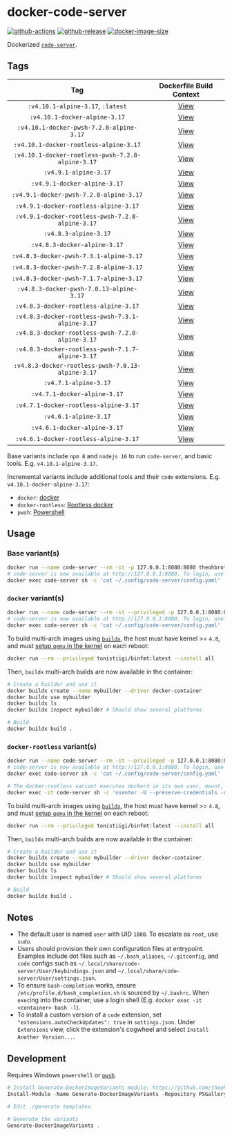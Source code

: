 # docker-code-server

[![github-actions](https://github.com/theohbrothers/docker-code-server/workflows/ci-master-pr/badge.svg)](https://github.com/theohbrothers/docker-code-server/actions)
[![github-release](https://img.shields.io/github/v/release/theohbrothers/docker-code-server?style=flat-square)](https://github.com/theohbrothers/docker-code-server/releases/)
[![docker-image-size](https://img.shields.io/docker/image-size/theohbrothers/docker-code-server/latest)](https://hub.docker.com/r/theohbrothers/docker-code-server)

Dockerized [`code-server`](https://github.com/coder/code-server).

## Tags

| Tag | Dockerfile Build Context |
|:-------:|:---------:|
| `:v4.10.1-alpine-3.17`, `:latest` | [View](variants/v4.10.1-alpine-3.17) |
| `:v4.10.1-docker-alpine-3.17` | [View](variants/v4.10.1-docker-alpine-3.17) |
| `:v4.10.1-docker-pwsh-7.2.8-alpine-3.17` | [View](variants/v4.10.1-docker-pwsh-7.2.8-alpine-3.17) |
| `:v4.10.1-docker-rootless-alpine-3.17` | [View](variants/v4.10.1-docker-rootless-alpine-3.17) |
| `:v4.10.1-docker-rootless-pwsh-7.2.8-alpine-3.17` | [View](variants/v4.10.1-docker-rootless-pwsh-7.2.8-alpine-3.17) |
| `:v4.9.1-alpine-3.17` | [View](variants/v4.9.1-alpine-3.17) |
| `:v4.9.1-docker-alpine-3.17` | [View](variants/v4.9.1-docker-alpine-3.17) |
| `:v4.9.1-docker-pwsh-7.2.8-alpine-3.17` | [View](variants/v4.9.1-docker-pwsh-7.2.8-alpine-3.17) |
| `:v4.9.1-docker-rootless-alpine-3.17` | [View](variants/v4.9.1-docker-rootless-alpine-3.17) |
| `:v4.9.1-docker-rootless-pwsh-7.2.8-alpine-3.17` | [View](variants/v4.9.1-docker-rootless-pwsh-7.2.8-alpine-3.17) |
| `:v4.8.3-alpine-3.17` | [View](variants/v4.8.3-alpine-3.17) |
| `:v4.8.3-docker-alpine-3.17` | [View](variants/v4.8.3-docker-alpine-3.17) |
| `:v4.8.3-docker-pwsh-7.3.1-alpine-3.17` | [View](variants/v4.8.3-docker-pwsh-7.3.1-alpine-3.17) |
| `:v4.8.3-docker-pwsh-7.2.8-alpine-3.17` | [View](variants/v4.8.3-docker-pwsh-7.2.8-alpine-3.17) |
| `:v4.8.3-docker-pwsh-7.1.7-alpine-3.17` | [View](variants/v4.8.3-docker-pwsh-7.1.7-alpine-3.17) |
| `:v4.8.3-docker-pwsh-7.0.13-alpine-3.17` | [View](variants/v4.8.3-docker-pwsh-7.0.13-alpine-3.17) |
| `:v4.8.3-docker-rootless-alpine-3.17` | [View](variants/v4.8.3-docker-rootless-alpine-3.17) |
| `:v4.8.3-docker-rootless-pwsh-7.3.1-alpine-3.17` | [View](variants/v4.8.3-docker-rootless-pwsh-7.3.1-alpine-3.17) |
| `:v4.8.3-docker-rootless-pwsh-7.2.8-alpine-3.17` | [View](variants/v4.8.3-docker-rootless-pwsh-7.2.8-alpine-3.17) |
| `:v4.8.3-docker-rootless-pwsh-7.1.7-alpine-3.17` | [View](variants/v4.8.3-docker-rootless-pwsh-7.1.7-alpine-3.17) |
| `:v4.8.3-docker-rootless-pwsh-7.0.13-alpine-3.17` | [View](variants/v4.8.3-docker-rootless-pwsh-7.0.13-alpine-3.17) |
| `:v4.7.1-alpine-3.17` | [View](variants/v4.7.1-alpine-3.17) |
| `:v4.7.1-docker-alpine-3.17` | [View](variants/v4.7.1-docker-alpine-3.17) |
| `:v4.7.1-docker-rootless-alpine-3.17` | [View](variants/v4.7.1-docker-rootless-alpine-3.17) |
| `:v4.6.1-alpine-3.17` | [View](variants/v4.6.1-alpine-3.17) |
| `:v4.6.1-docker-alpine-3.17` | [View](variants/v4.6.1-docker-alpine-3.17) |
| `:v4.6.1-docker-rootless-alpine-3.17` | [View](variants/v4.6.1-docker-rootless-alpine-3.17) |

Base variants include `npm 8` and `nodejs 16` to run `code-server`, and basic tools. E.g. `v4.10.1-alpine-3.17`.

Incremental variants include additional tools and their `code` extensions. E.g. `v4.10.1-docker-alpine-3.17`:

- `docker`: [docker](https://docs.docker.com/engine/)
- `docker-rootless`: [Rootless docker](https://docs.docker.com/engine/security/rootless/)
- `pwsh`: [Powershell](https://github.com/PowerShell/PowerShell)

## Usage

### Base variant(s)

```sh
docker run --name code-server --rm -it -p 127.0.0.1:8080:8080 theohbrothers/docker-code-server:v4.10.1-alpine-3.17
# code-server is now available at http://127.0.0.1:8080. To login, use the password in the config file:
docker exec code-server sh -c 'cat ~/.config/code-server/config.yaml'
```

### `docker` variant(s)

```sh
docker run --name code-server --rm -it --privileged -p 127.0.0.1:8080:8080 theohbrothers/docker-code-server:v4.10.1-docker-alpine-3.17
# code-server is now available at http://127.0.0.1:8080. To login, use the password in the config file:
docker exec code-server sh -c 'cat ~/.config/code-server/config.yaml'
```

To build multi-arch images using [`buildx`](https://docs.docker.com/engine/reference/commandline/buildx/), the host must have kernel >= `4.8`, and must [setup `qemu` in the kernel](https://github.com/docker/setup-qemu-action) on each reboot:

```sh
docker run --rm --privileged tonistiigi/binfmt:latest --install all
```

Then, `buildx` multi-arch builds are now available in the container:

```sh
# Create a builder and use it
docker buildx create --name mybuilder --driver docker-container
docker buildx use mybuilder
docker buildx ls
docker buildx inspect mybuilder # Should show several platforms

# Build
docker buildx build .
```

### `docker-rootless` variant(s)

```sh
docker run --name code-server --rm -it --privileged -p 127.0.0.1:8080:8080 theohbrothers/docker-code-server:v4.10.1-docker-rootless-alpine-3.17
# code-server is now available at http://127.0.0.1:8080. To login, use the password in the config file:
docker exec code-server sh -c 'cat ~/.config/code-server/config.yaml'

# The docker-rootless variant executes dockerd in its own user, mount, and network namespaces, see https://docs.docker.com/engine/security/rootless/#tips-for-debugging. To enter the namespace, run:
docker exec -it code-server sh -c 'nsenter -U --preserve-credentials -n -m -t $( cat $XDG_RUNTIME_DIR/docker.pid )'
```

To build multi-arch images using [`buildx`](https://docs.docker.com/engine/reference/commandline/buildx/), the host must have kernel >= `4.8`, and must [setup `qemu` in the kernel](https://github.com/docker/setup-qemu-action) on each reboot:

```sh
docker run --rm --privileged tonistiigi/binfmt:latest --install all
```

Then, `buildx` multi-arch builds are now available in the container:

```sh
# Create a builder and use it
docker buildx create --name mybuilder --driver docker-container
docker buildx use mybuilder
docker buildx ls
docker buildx inspect mybuilder # Should show several platforms

# Build
docker buildx build .
```

## Notes

- The default user is named `user` with UID `1000`. To escalate as `root`, use `sudo`.
- Users should provision their own configuration files at entrypoint. Examples include dot files such as `~/.bash_aliases`, `~/.gitconfig`, and `code` configs such as `~/.local/share/code-server/User/keybindings.json` and `~/.local/share/code-server/User/settings.json`.
- To ensure `bash-completion` works, ensure `/etc/profile.d/bash_completion.sh` is sourced by `~/.bashrc`. When `exec`ing into the container, use a login shell (E.g. `docker exec -it <container> bash -l`).
- To install a custom version of a `code` extension, set `"extensions.autoCheckUpdates": true` in `settings.json`. Under `Extensions` view, click the extension's cogwheel and select `Install Another Version...`.

## Development

Requires Windows `powershell` or [`pwsh`](https://github.com/PowerShell/PowerShell).

```powershell
# Install Generate-DockerImageVariants module: https://github.com/theohbrothers/Generate-DockerImageVariants
Install-Module -Name Generate-DockerImageVariants -Repository PSGallery -Scope CurrentUser -Force -Verbose

# Edit ./generate templates

# Generate the variants
Generate-DockerImageVariants .
```
